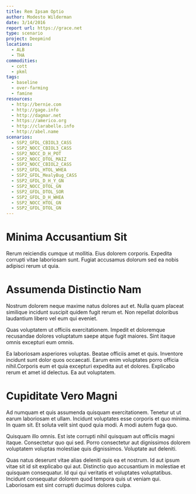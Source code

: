```yaml
---
title: Rem Ipsam Optio
author: Modesto Wilderman
date: 3/14/2016
report url: https://grace.net
type: scenario
project: Deepmind
locations:
  - ALB
  - THA
commodities:
  - cott
  - pkml
tags:
  - baseline
  - over-farming
  - famine
resources:
  - http://bernie.com
  - http://gage.info
  - http://dagmar.net
  - https://americo.org
  - http://clarabelle.info
  - http://abel.name
scenarios:
  - SSP2_GFDL_CBIOL3_CASS
  - SSP2_NOCC_CBIOL3_CASS
  - SSP2_NOCC_D_H_POT
  - SSP2_NOCC_DTOL_MAIZ
  - SSP2_NOCC_CBIOL2_CASS
  - SSP2_GFDL_HTOL_WHEA
  - SSP2_GFDL_MealyBug_CASS
  - SSP2_GFDL_D_H_Y_GN
  - SSP2_NOCC_DTOL_GN
  - SSP2_GFDL_DTOL_SOR
  - SSP2_GFDL_D_H_WHEA
  - SSP2_NOCC_HTOL_GN
  - SSP2_GFDL_DTOL_GN
---
```

# Minima Accusantium Sit
Rerum reiciendis cumque ut mollitia. Eius dolorem corporis. Expedita corrupti vitae laboriosam sunt. Fugiat accusamus dolorum sed ea nobis adipisci rerum ut quia.

# Assumenda Distinctio Nam
Nostrum dolorem neque maxime natus dolores aut et. Nulla quam placeat similique incidunt suscipit quidem fugit rerum et. Non repellat doloribus laudantium libero vel eum qui eveniet.
 Quas voluptatem ut officiis exercitationem. Impedit et doloremque recusandae dolores voluptatum saepe atque fugit maiores. Sint itaque omnis excepturi eum omnis.
 Ea laboriosam asperiores voluptas. Beatae officiis amet et quis. Inventore incidunt sunt dolor quos occaecati. Earum enim voluptates porro officia nihil.Corporis eum et quia excepturi expedita aut et dolores. Explicabo rerum et amet id delectus. Ea aut voluptatem.

# Cupiditate Vero Magni
Ad numquam et quis assumenda quisquam exercitationem. Tenetur ut ut earum laboriosam et ullam. Incidunt voluptates esse corporis et quo minima. In quam sit. Et soluta velit sint quod quia modi. A modi autem fuga quo.
 Quisquam illo omnis. Est iste corrupti nihil quisquam aut officiis magni itaque. Consectetur quo qui sed. Porro consectetur aut dignissimos dolorem voluptatem voluptas molestiae quis dignissimos. Voluptate aut deleniti.
 Quas natus deserunt vitae alias deleniti quis ea et nostrum. Id aut ipsum vitae sit id sit explicabo qui aut. Distinctio quo accusantium in molestiae et quisquam consequatur. Id qui qui veritatis et voluptates voluptatibus. Incidunt consequatur dolorem quod tempora quis ut veniam qui. Laboriosam est sint corrupti ducimus dolores culpa.
